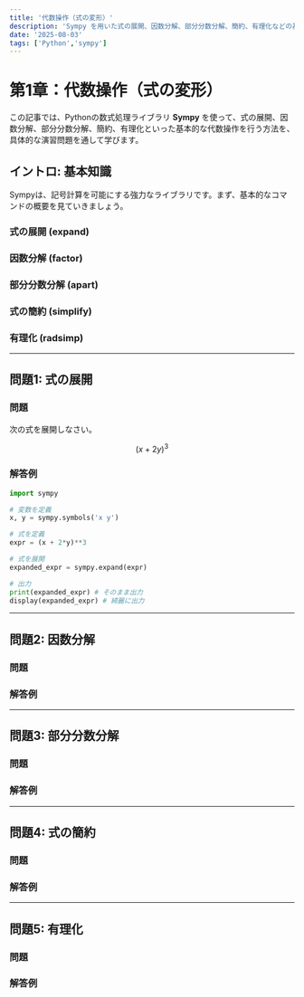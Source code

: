 ```yaml
---
title: '代数操作（式の変形）'
description: 'Sympy を用いた式の展開、因数分解、部分分数分解、簡約、有理化などの基本的な式変形を演習問題で学ぶ記事。'
date: '2025-08-03'
tags: ['Python','sympy']
---
```


# 第1章：代数操作（式の変形）

この記事では、Pythonの数式処理ライブラリ **Sympy** を使って、式の展開、因数分解、部分分数分解、簡約、有理化といった基本的な代数操作を行う方法を、具体的な演習問題を通して学びます。

## イントロ: 基本知識

Sympyは、記号計算を可能にする強力なライブラリです。まず、基本的なコマンドの概要を見ていきましょう。

### 式の展開 (expand)

### 因数分解 (factor)

### 部分分数分解 (apart)

### 式の簡約 (simplify)

### 有理化 (radsimp)

---

## 問題1: 式の展開

### 問題
<div class = "note-box">
次の式を展開しなさい。

$$ (x + 2y)^3 $$
</div>

### 解答例

```python
import sympy

# 変数を定義
x, y = sympy.symbols('x y')

# 式を定義
expr = (x + 2*y)**3

# 式を展開
expanded_expr = sympy.expand(expr)

# 出力
print(expanded_expr) # そのまま出力
display(expanded_expr) # 綺麗に出力
```

---

## 問題2: 因数分解

### 問題
<div class = "note-box">

</div>

### 解答例

---

## 問題3: 部分分数分解 

### 問題
<div class = "note-box">

</div>

### 解答例

---

## 問題4: 式の簡約

### 問題
<div class = "note-box">

</div>

### 解答例

---

## 問題5: 有理化

### 問題
<div class = "note-box">

</div>

### 解答例